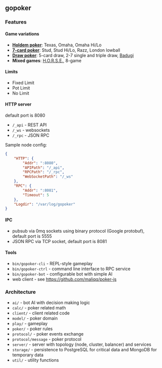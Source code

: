 ## gopoker

### Features

#### Game variations
* [**Holdem poker**](http://en.wikipedia.org/wiki/Community_card_poker): Texas, Omaha, Omaha Hi/Lo
* [**7-card poker**](http://en.wikipedia.org/wiki/Stud_poker): Stud, Stud Hi/Lo, Razz, London lowball
* [**Draw poker**](http://en.wikipedia.org/wiki/Draw_poker): 5-card draw, 2-7 single and triple draw, [Badugi](http://en.wikipedia.org/wiki/Badugi)
* **Mixed games**: [H.O.R.S.E.](en.wikipedia.org/wiki/HORSE), 8-game

#### Limits
* Fixed Limit
* Pot Limit
* No Limit

#### HTTP server
default port is 8080

* `/_api` - REST API
* `/_ws` - websockets
* `/_rpc` - JSON RPC

Sample node config:

```json
{
    "HTTP": {
        "Addr": ":8080",
        "APIPath": "/_api",
        "RPCPath": "/_rpc",
        "WebSocketPath": "/_ws"
    },
    "RPC": {
        "Addr": ":8081",
        "Timeout": 5
    },
    "Logdir": "/var/log/gopoker"
}
```

#### IPC
* pubsub via 0mq sockets using binary protocol (Google protobuf), default port is 5555
* JSON RPC via TCP socket, default port is 8081

#### Tools
* `bin/gopoker-cli` - REPL-style gameplay
* `bin/gopoker-ctrl` - command line interface to RPC service
* `bin/gopoker-bot` - configurable bot with simple AI
* web client - see https://github.com/maliqq/poker-js

### Architecture
* `ai/` - bot AI with decision making logic
* `calc/` - poker related math
* `client/` - client related code
* `model/` - poker domain
* `play/` - gameplay
* `poker/` - poker rules
* `protocol/` - poker events exchange
* `protocol/message` - poker protocol
* `server/` - server with topology (node, cluster, balancer) and services
* `storage/` - persistence to PostgreSQL for critical data and MongoDB for temporary data
* `util/` - utility functions
